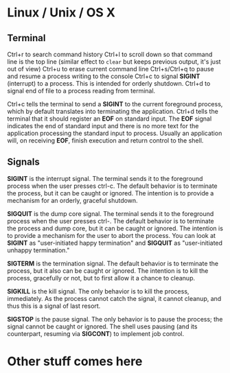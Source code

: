 # Linux / Unix / OS X

## Terminal

Ctrl+r to search command history
Ctrl+l to scroll down so that command line is the top line (similar effect to `clear` but keeps previous output, it's just out of view)
Ctrl+u to erase current command line
Ctrl+s/Ctrl+q to pause and resume a process writing to the console
Ctrl+c to signal **SIGINT** (interrupt) to a process. This is intended for orderly shutdown. 
Ctrl+d to signal end of file to a process reading from terminal.

Ctrl+c tells the terminal to send a **SIGINT** to the current foreground process, which by default translates into terminating the application.
Ctrl+d tells the terminal that it should register an **EOF** on standard input. The **EOF** signal indicates the end of standard input and there is no more text for the application processing the standard input to process. Usually an application will, on receiving **EOF**, finish execution and return control to the shell.


## Signals

**SIGINT** is the interrupt signal. The terminal sends it to the foreground process when the user presses ctrl-c. The default behavior is to terminate the process, but it can be caught or ignored. The intention is to provide a mechanism for an orderly, graceful shutdown.

**SIGQUIT** is the dump core signal. The terminal sends it to the foreground process when the user presses ctrl-\. The default behavior is to terminate the process and dump core, but it can be caught or ignored. The intention is to provide a mechanism for the user to abort the process. You can look at **SIGINT** as "user-initiated happy termination" and **SIGQUIT** as "user-initiated unhappy termination."

**SIGTERM** is the termination signal. The default behavior is to terminate the process, but it also can be caught or ignored. The intention is to kill the process, gracefully or not, but to first allow it a chance to cleanup.

**SIGKILL** is the kill signal. The only behavior is to kill the process, immediately. As the process cannot catch the signal, it cannot cleanup, and thus this is a signal of last resort.

**SIGSTOP** is the pause signal. The only behavior is to pause the process; the signal cannot be caught or ignored. The shell uses pausing (and its counterpart, resuming via **SIGCONT**) to implement job control.

# Other stuff comes here
